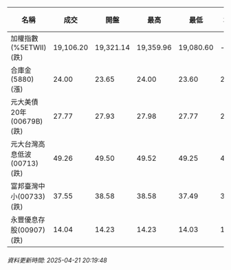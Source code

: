 | 名稱 | 成交 | 開盤 | 最高 | 最低 | 均價 | 成交金額(億) | 昨收 | 漲跌幅 | 漲跌 | 總量 | 昨量 | 振幅 |
| -------- | -------- | -------- | -------- |-------- | -------- | -------- |-------- |-------- |-------- | -------- | -------- |-------- |
|加權指數(%5ETWII) (跌)|19,106.20|19,321.14|19,359.96|19,080.60|-|2,083.56|19,395.03|1.49%|288.83|4,445,185|0|1.44%|
|合庫金(5880) (漲)|24.00|23.65|24.00|23.60|23.81|1.62|23.80|0.84%|0.20|6,792|3,957|1.68%|
|元大美債20年(00679B) (跌)|27.77|27.93|27.98|27.77|27.88|22.78|28.15|1.35%|0.38|81,714|19,291|0.75%|
|元大台灣高息低波(00713) (跌)|49.26|49.50|49.52|49.25|49.38|5.93|49.50|0.48%|0.24|12,007|8,914|0.55%|
|富邦臺灣中小(00733) (跌)|37.55|38.58|38.58|37.49|37.88|0.362|38.58|2.67%|1.03|956|1,011|2.83%|
|永豐優息存股(00907) (跌)|14.04|14.23|14.23|14.03|14.10|0.270|14.28|1.68%|0.24|1,915|634|1.40%|
###### 資料更新時間: 2025-04-21 20:19:48